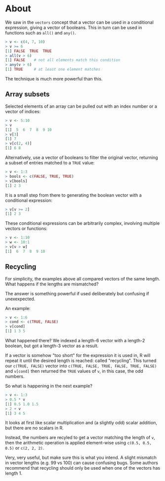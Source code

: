 # About

We saw in the `vectors` concept that a vector can be used in a conditional expression, giving a vector of booleans. This in turn can be used in functions such as `all()` and `any()`.

```R
> v <- c(4, 7, 10)
> v >= 6
[1] FALSE  TRUE  TRUE
> all(v > 6)
[1] FALSE    # not all elements match this condition
> any(v > 6)
[1] TRUE     # at least one element matches
```

The technique is much more powerful than this.

## Array subsets

Selected elements of an array can be pulled out with an index number or a vector of indices:

```R
> v <- 5:10
> v
[1]  5  6  7  8  9 10
> v[3] 
[1] 7
> v[c(2, 4)]
[1] 6 8
```

Alternatively, use a vector of booleans to filter the original vector, returning a subset of entries matched to a `TRUE` value:

```R
> v <- 1:3
> bools <- c(FALSE, TRUE, TRUE)
> v[bools]
[1] 2 3
```

It is a small step from there to generating the boolean vector with a conditional expression:

```R
> v[v >= 2]
[1] 2 3
```

These conditional expressions can be arbitrarily complex, involving multiple vectors or functions:

```R
> v <- 1:10
> w <- 10:1
> v[v > w]
[1]  6  7  8  9 10
```

## Recycling

For simplicity, the examples above all compared vectors of the same length.
What happens if the lengths are mismatched?

The answer is something powerful if used deliberately but confusing if unexexpected.

An example:

```R
> v <- 1:6
> cond <- c(TRUE, FALSE)
> v[cond]
[1] 1 3 5
```

What happened there?
We indexed a length-6 vector with a length-2 boolean, but got a length-3 vector as a result.

If a vector is somehow "too short" for the expression it is used in, R will repeat it until the desired length is reached: called "recycling".
This turned our `c(TRUE, FALSE)` vector into `c(TRUE, FALSE, TRUE, FALSE, TRUE, FALSE)` and `v[cond]` then returned the `TRUE` values of `v`, in this case, the odd numbers.

So what is happening in the next example?

```R
> v <- 1:3
> 0.5 * v
[1] 0.5 1.0 1.5
> 2 + v
[1] 3 4 5
```

It looks at first like scalar multiplication and (a slightly odd) scalar addition, but there are no scalars in R.

Instead, the numbers are recyled to get a vector matching the length of `v`, then the arithmetic operation is applied element-wise using `c(0.5, 0.5, 0.5)` or `c(2, 2, 2)`.

Very, very useful, but make sure this is what you intend. 
A slight mismatch in vector lengths (e.g. 99 vs 100) can cause confusing bugs.
Some authors recommend that recycling should only be used when one of the vectors has length 1.
